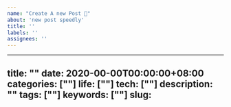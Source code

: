 ```yaml
---
name: "Create A new Post 📝"
about: 'new post speedly'
title: ''
labels: ''
assignees: ''
---
```


---
title: ""
date: 2020-00-00T00:00:00+08:00
categories: [""]
life: [""]
tech: [""]
description: ""
tags: [""]
keywords: [""]
slug: 
---